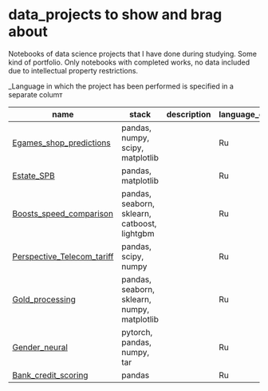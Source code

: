 # data_projects to show and brag about

Notebooks of data science projects that I have done during studying. Some kind of portfolio. Only notebooks with completed works, no data included due to intellectual property restrictions.

_Language in which the project has been performed is specified in a separate columт

|name   |stack   |description   |language_of_comments   |
|---|---|---|---|
|[Egames_shop_predictions](https://github.com/IvansSmirnoff/to_show/tree/main/Egames_shop_predictions)   |pandas, numpy, scipy, matplotlib   |   |Ru   |
|[Estate_SPB](https://github.com/IvansSmirnoff/to_show/tree/main/Estate_SPB)   |pandas, matplotlib   |   |Ru   |
|[Boosts_speed_comparison](https://github.com/IvansSmirnoff/to_show/tree/main/Boosts_speed_comparison)   |pandas, seaborn, sklearn, catboost, lightgbm   |   |Ru   |
|[Perspective_Telecom_tariff](https://github.com/IvansSmirnoff/to_show/tree/main/Perspective_Telecom_tariff)   |pandas, scipy, numpy  |   |Ru   |
|[Gold_processing](https://github.com/IvansSmirnoff/to_show/tree/main/Gold_processing)   |pandas, seaborn, sklearn, numpy, matplotlib  |   |Ru   |
|[Gender_neural](https://github.com/IvansSmirnoff/to_show/tree/main/Gender_neural)   |pytorch, pandas, numpy, tar   |   |Ru   |
|[Bank_credit_scoring](https://github.com/IvansSmirnoff/to_show/tree/main/Bank_Credit_Scoring)   |pandas   |   |Ru   |

